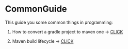 # CommonGuide

  This guide you some common things in programming:

  1. How to convert a gradle project to maven one -> [CLICK](Migrate_from_gradle_to_maven.md)
  
  2. Maven build lifecycle -> [CLICK](https://raw.githubusercontent.com/dtonhofer/diagrams/master/Maven_Lifecycle/Maven_Lifecycle.png)
